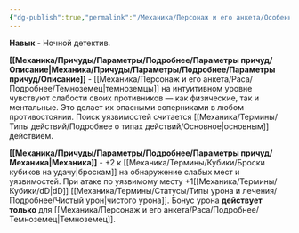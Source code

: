 ```yaml
---
{"dg-publish":true,"permalink":"/Механика/Персонаж и его анкета/Особенности расы/Ночной детектив/","noteIcon":"","created":"2025-09-07T13:19:26.780+03:00","updated":"2025-10-20T13:31:29.444+03:00"}
---
```


**Навык** - Ночной детектив.

**[[Механика/Причуды/Параметры/Подробнее/Параметры причуд/Описание\|Механика/Причуды/Параметры/Подробнее/Параметры причуд/Описание]]** - [[Механика/Персонаж и его анкета/Раса/Подробнее/Темноземец\|темноземцы]] на интуитивном уровне чувствуют слабости своих противников — как физические, так и ментальные. Это делает их опасными соперниками в любом противостоянии. Поиск уязвимостей считается [[Механика/Термины/Типы действий/Подробнее о типах действий/Основное\|основным]] действием. 

**[[Механика/Причуды/Параметры/Подробнее/Параметры причуд/Механика\|Механика]]** - +2 к [[Механика/Термины/Кубики/Броски кубиков на удачу\|броскам]] на обнаружение слабых мест и уязвимостей. При атаке по уязвимому месту +1[[Механика/Термины/Кубики/dD\|dD]] [[Механика/Термины/Статусы/Типы урона и лечения/Подробнее/Чистый урон\|чистого урона]]. Бонус урона **действует** **только** для [[Механика/Персонаж и его анкета/Раса/Подробнее/Темноземец\|Темноземец]]. 

